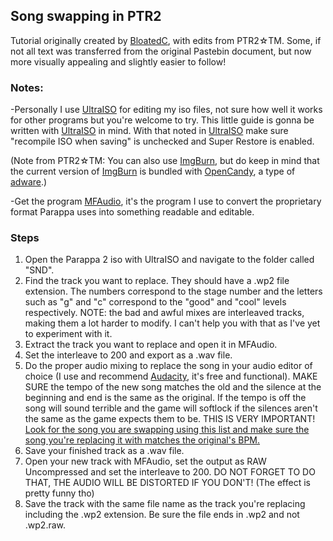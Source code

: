 ## Song swapping in PTR2

Tutorial originally created by [BloatedC](https://twitter.com/BloatedC), with edits from PTR2☆TM. Some, if not all text was transferred from the original Pastebin document, but now more visually appealing and slightly easier to follow!

### Notes:

-Personally I use [UltraISO](https://www.ultraiso.com/) for editing my iso files, not sure how well it works for other programs but you're welcome to try. This little guide is gonna be written with [UltraISO](https://www.ultraiso.com/) in mind. With that noted in [UltraISO](https://www.ultraiso.com/) make sure "recompile ISO when saving" is unchecked and Super Restore is enabled.

(Note from PTR2☆TM: You can also use [ImgBurn](http://imgburn.com/), but do keep in mind that the current version of [ImgBurn](http://imgburn.com/) is bundled with [OpenCandy](https://en.wikipedia.org/wiki/OpenCandy), a type of [adware](https://en.wikipedia.org/wiki/Adware).)

-Get the program [MFAudio](https://www.zophar.net/download_file/3180), it's the program I use to convert the proprietary format Parappa uses into something readable and editable.

### Steps

1. Open the Parappa 2 iso with UltraISO and navigate to the folder called "SND".
2. Find the track you want to replace. They should have a .wp2 file extension. The numbers correspond to the stage number and the letters such as "g" and "c" correspond to the "good" and "cool" levels respectively. NOTE: the bad and awful mixes are interleaved tracks, making them a lot harder to modify. I can't help you with that as I've yet to experiment with it.
3. Extract the track you want to replace and open it in MFAudio.
4. Set the interleave to 200 and export as a .wav file.
5. Do the proper audio mixing to replace the song in your audio editor of choice (I use and recommend [Audacity](https://www.audacityteam.org/download/), it's free and functional). MAKE SURE the tempo of the new song matches the old and the silence at the beginning and end is the same as the original. If the tempo is off the song will sound terrible and the game will softlock if the silences aren't the same as the game expects them to be. THIS IS VERY IMPORTANT! 
[Look for the song you are swapping using this list and make sure the song you're replacing it with matches the original's BPM.](./bpmlist.md)
6. Save your finished track as a .wav file.
7. Open your new track with MFAudio, set the output as RAW Uncompressed and set the interleave to 200. DO NOT FORGET TO DO THAT, THE AUDIO WILL BE DISTORTED IF YOU DON'T! (The effect is pretty funny tho)
8. Save the track with the same file name as the track you're replacing including the .wp2 extension. Be sure the file ends in .wp2 and not .wp2.raw.
